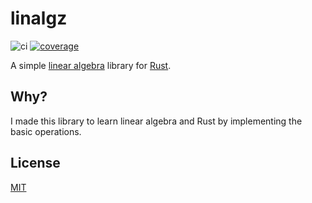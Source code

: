 # linalgz

![ci](https://github.com/stevenferrer/linalgz/actions/workflows/ci.yml/badge.svg)
[![coverage](https://coveralls.io/repos/github/stevenferrer/linalgz/badge.svg?branch=main)](https://coveralls.io/github/stevenferrer/linalgz?branch=main)

A simple [linear algebra](https://en.wikipedia.org/wiki/Linear_algebra) library for [Rust](https://www.rust-lang.org/).

## Why?

I made this library to learn linear algebra and Rust by implementing the basic operations.

## License

[MIT](LICENSE)
